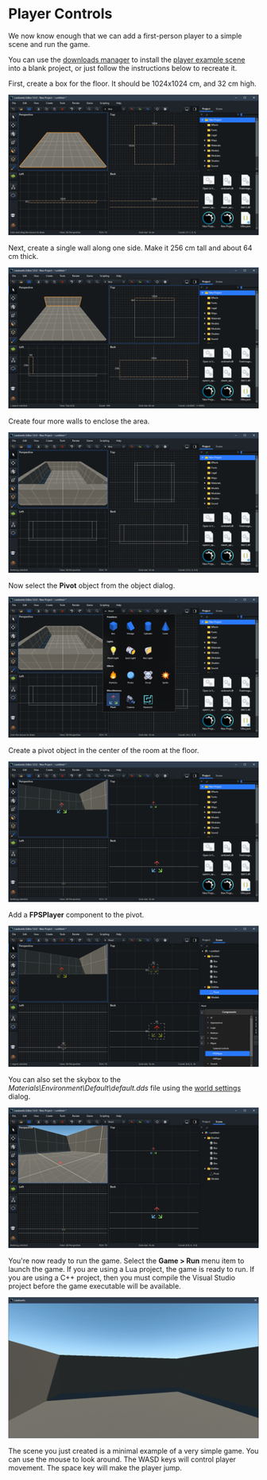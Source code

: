 # Player Controls

We now know enough that we can add a first-person player to a simple scene and run the game.

You can use the [downloads manager](downloadsmanager.md) to install the [player example scene](https://www.leadwerks.com/community/files/file/3588-player-example-scene/) into a blank project, or just follow the instructions below to recreate it.

First, create a box for the floor. It should be 1024x1024 cm, and 32 cm high.

![](https://raw.githubusercontent.com/Leadwerks/Documentation/refs/heads/master/Images/floor.png)

Next, create a single wall along one side. Make it 256 cm tall and about 64 cm thick.

![](https://raw.githubusercontent.com/Leadwerks/Documentation/refs/heads/master/Images/wall.png)

Create four more walls to enclose the area.

![](https://raw.githubusercontent.com/Leadwerks/Documentation/refs/heads/master/Images/walls.png)

Now select the **Pivot** object from the object dialog.

![](https://raw.githubusercontent.com/Leadwerks/Documentation/refs/heads/master/Images/createpivot.png)

Create a pivot object in the center of the room at the floor.

![](https://raw.githubusercontent.com/Leadwerks/Documentation/refs/heads/master/Images/createpivot2.png)

Add a **FPSPlayer** component to the pivot.

![](https://raw.githubusercontent.com/Leadwerks/Documentation/refs/heads/master/Images/playercomponent.png)

You can also set the skybox to the _Materials\\Environment\\Default\\default.dds_ file using the [world settings](worldsettings.md) dialog.

![](https://raw.githubusercontent.com/Leadwerks/Documentation/refs/heads/master/Images/playersky.png)

You're now ready to run the game. Select the **Game > Run** menu item to launch the game. If you are using a Lua project, the game is ready to run. If you are using a C++ project, then you must compile the Visual Studio project before the game executable will be available.

![](https://raw.githubusercontent.com/Leadwerks/Documentation/refs/heads/master/Images/playerrungame.jpg)

The scene you just created is a minimal example of a very simple game. You can use the mouse to look around. The WASD keys will control player movement. The space key will make the player jump.
